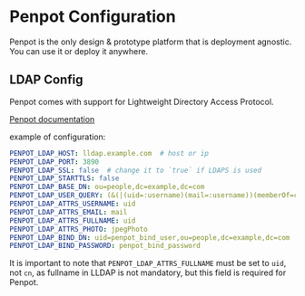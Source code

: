 # Penpot Configuration

Penpot is the only design & prototype platform that is deployment agnostic. You can use it or deploy it anywhere.

## LDAP Config

Penpot comes with support for Lightweight Directory Access Protocol.

[Penpot documentation](https://help.penpot.app/technical-guide/configuration/#ldap)

example of configuration:

```yaml
PENPOT_LDAP_HOST: lldap.example.com  # host or ip
PENPOT_LDAP_PORT: 3890
PENPOT_LDAP_SSL: false  # change it to `true` if LDAPS is used
PENPOT_LDAP_STARTTLS: false
PENPOT_LDAP_BASE_DN: ou=people,dc=example,dc=com
PENPOT_LDAP_USER_QUERY: (&(|(uid=:username)(mail=:username))(memberOf=cn=penpot,ou=groups,dc=example,dc=com))
PENPOT_LDAP_ATTRS_USERNAME: uid
PENPOT_LDAP_ATTRS_EMAIL: mail
PENPOT_LDAP_ATTRS_FULLNAME: uid
PENPOT_LDAP_ATTRS_PHOTO: jpegPhoto
PENPOT_LDAP_BIND_DN: uid=penpot_bind_user,ou=people,dc=example,dc=com
PENPOT_LDAP_BIND_PASSWORD: penpot_bind_password
```
It is important to note that `PENPOT_LDAP_ATTRS_FULLNAME` must be set to `uid`, not `cn`, as fullname in LLDAP is not mandatory, but this field is required for Penpot.

